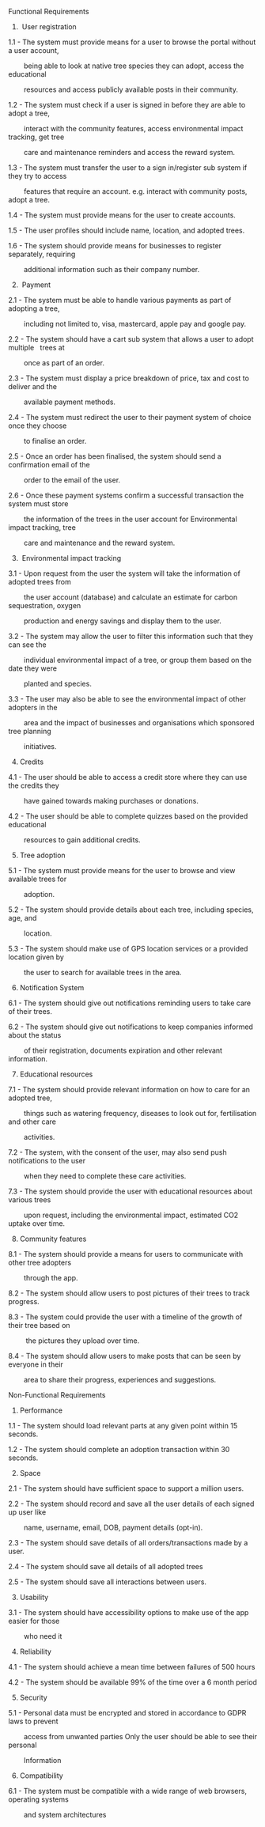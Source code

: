 Functional Requirements

  

1.  User registration
    

1.1 - The system must provide means for a user to browse the portal without a user account, 

        being able to look at native tree species they can adopt, access the educational 

        resources and access publicly available posts in their community.

1.2 - The system must check if a user is signed in before they are able to adopt a tree, 

        interact with the community features, access environmental impact tracking, get tree 

        care and maintenance reminders and access the reward system.

1.3 - The system must transfer the user to a sign in/register sub system if they try to access 

        features that require an account. e.g. interact with community posts, adopt a tree.

1.4 - The system must provide means for the user to create accounts.

1.5 - The user profiles should include name, location, and adopted trees.

1.6 - The system should provide means for businesses to register separately, requiring 

        additional information such as their company number.

  

2.  Payment
    

2.1 - The system must be able to handle various payments as part of adopting a tree, 

        including not limited to, visa, mastercard, apple pay and google pay.

2.2 - The system should have a cart sub system that allows a user to adopt multiple   trees at 

        once as part of an order.

2.3 - The system must display a price breakdown of price, tax and cost to deliver and the 

        available payment methods.

2.4 - The system must redirect the user to their payment system of choice once they choose 

        to finalise an order.

2.5 - Once an order has been finalised, the system should send a confirmation email of the 

        order to the email of the user.

2.6 - Once these payment systems confirm a successful transaction the system must store  

        the information of the trees in the user account for Environmental impact tracking, tree 

        care and maintenance and the reward system.

  

3.  Environmental impact tracking
    

3.1 - Upon request from the user the system will take the information of adopted trees from 

        the user account (database) and calculate an estimate for carbon sequestration, oxygen 

        production and energy savings and display them to the user.

3.2 - The system may allow the user to filter this information such that they can see the 

        individual environmental impact of a tree, or group them based on the date they were 

        planted and species.

3.3 - The user may also be able to see the environmental impact of other adopters in the 

        area and the impact of businesses and organisations which sponsored tree planning 

        initiatives.

  
  
  
  

4. Credits
    

4.1 - The user should be able to access a credit store where they can use the credits they 

        have gained towards making purchases or donations.

4.2 - The user should be able to complete quizzes based on the provided educational 

        resources to gain additional credits.

  

5. Tree adoption
    

5.1 - The system must provide means for the user to browse and view available trees for 

        adoption.

5.2 - The system should provide details about each tree, including species, age, and 

        location.

5.3 - The system should make use of GPS location services or a provided location given by 

        the user to search for available trees in the area.

  

6. Notification System
    

6.1 - The system should give out notifications reminding users to take care of their trees.

6.2 - The system should give out notifications to keep companies informed about the status 

        of their registration, documents expiration and other relevant information.

  

7. Educational resources
    

7.1 - The system should provide relevant information on how to care for an adopted tree, 

        things such as watering frequency, diseases to look out for, fertilisation and other care 

        activities.

7.2 - The system, with the consent of the user, may also send push notifications to the user 

        when they need to complete these care activities.

7.3 - The system should provide the user with educational resources about various trees 

        upon request, including the environmental impact, estimated CO2 uptake over time.

  

8. Community features
    

8.1 - The system should provide a means for users to communicate with other tree adopters   

        through the app.

8.2 - The system should allow users to post pictures of their trees to track progress.

8.3 - The system could provide the user with a timeline of the growth of their tree based on 

         the pictures they upload over time. 

8.4 - The system should allow users to make posts that can be seen by everyone in their 

        area to share their progress, experiences and suggestions.

Non-Functional Requirements

  

1. Performance
    

1.1 - The system should load relevant parts at any given point within 15 seconds.

1.2 - The system should complete an adoption transaction within 30 seconds.

  

2. Space
    

2.1 - The system should have sufficient space to support a million users.

2.2 - The system should record and save all the user details of each signed up user like 

        name, username, email, DOB, payment details (opt-in).

2.3 - The system should save details of all orders/transactions made by a user.

2.4 - The system should save all details of all adopted trees

2.5 - The system should save all interactions between users.

  

3. Usability
    

3.1 - The system should have accessibility options to make use of the app easier for those      

        who need it

  

4. Reliability
    

4.1 - The system should achieve a mean time between failures of 500 hours

4.2 - The system should be available 99% of the time over a 6 month period

  

5. Security
    

5.1 - Personal data must be encrypted and stored in accordance to GDPR laws to prevent     

        access from unwanted parties Only the user should be able to see their personal 

        Information

  

6. Compatibility
    

6.1 - The system must be compatible with a wide range of web browsers, operating systems        

        and system architectures